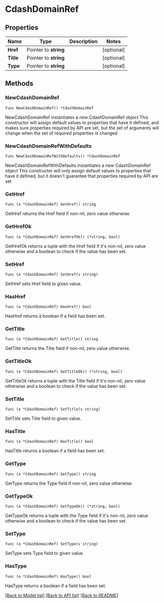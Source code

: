 # CdashDomainRef

## Properties

Name | Type | Description | Notes
------------ | ------------- | ------------- | -------------
**Href** | Pointer to **string** |  | [optional] 
**Title** | Pointer to **string** |  | [optional] 
**Type** | Pointer to **string** |  | [optional] 

## Methods

### NewCdashDomainRef

`func NewCdashDomainRef() *CdashDomainRef`

NewCdashDomainRef instantiates a new CdashDomainRef object
This constructor will assign default values to properties that have it defined,
and makes sure properties required by API are set, but the set of arguments
will change when the set of required properties is changed

### NewCdashDomainRefWithDefaults

`func NewCdashDomainRefWithDefaults() *CdashDomainRef`

NewCdashDomainRefWithDefaults instantiates a new CdashDomainRef object
This constructor will only assign default values to properties that have it defined,
but it doesn't guarantee that properties required by API are set

### GetHref

`func (o *CdashDomainRef) GetHref() string`

GetHref returns the Href field if non-nil, zero value otherwise.

### GetHrefOk

`func (o *CdashDomainRef) GetHrefOk() (*string, bool)`

GetHrefOk returns a tuple with the Href field if it's non-nil, zero value otherwise
and a boolean to check if the value has been set.

### SetHref

`func (o *CdashDomainRef) SetHref(v string)`

SetHref sets Href field to given value.

### HasHref

`func (o *CdashDomainRef) HasHref() bool`

HasHref returns a boolean if a field has been set.

### GetTitle

`func (o *CdashDomainRef) GetTitle() string`

GetTitle returns the Title field if non-nil, zero value otherwise.

### GetTitleOk

`func (o *CdashDomainRef) GetTitleOk() (*string, bool)`

GetTitleOk returns a tuple with the Title field if it's non-nil, zero value otherwise
and a boolean to check if the value has been set.

### SetTitle

`func (o *CdashDomainRef) SetTitle(v string)`

SetTitle sets Title field to given value.

### HasTitle

`func (o *CdashDomainRef) HasTitle() bool`

HasTitle returns a boolean if a field has been set.

### GetType

`func (o *CdashDomainRef) GetType() string`

GetType returns the Type field if non-nil, zero value otherwise.

### GetTypeOk

`func (o *CdashDomainRef) GetTypeOk() (*string, bool)`

GetTypeOk returns a tuple with the Type field if it's non-nil, zero value otherwise
and a boolean to check if the value has been set.

### SetType

`func (o *CdashDomainRef) SetType(v string)`

SetType sets Type field to given value.

### HasType

`func (o *CdashDomainRef) HasType() bool`

HasType returns a boolean if a field has been set.


[[Back to Model list]](../README.md#documentation-for-models) [[Back to API list]](../README.md#documentation-for-api-endpoints) [[Back to README]](../README.md)


